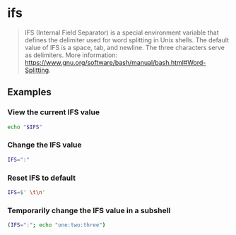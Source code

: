 # ifs

> IFS (Internal Field Separator) is a special environment variable that defines the delimiter used for word splitting in Unix shells. The default value of IFS is a space, tab, and newline. The three characters serve as delimiters. More information: <https://www.gnu.org/software/bash/manual/bash.html#Word-Splitting>.

## Examples

### View the current IFS value

```bash
echo "$IFS"
```

### Change the IFS value

```bash
IFS=":"
```

### Reset IFS to default

```bash
IFS=$' \t\n'
```

### Temporarily change the IFS value in a subshell

```bash
(IFS=":"; echo "one:two:three")
```

